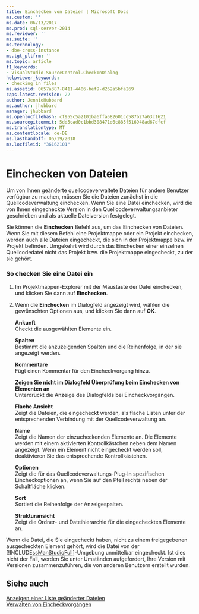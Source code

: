 ```yaml
---
title: Einchecken von Dateien | Microsoft Docs
ms.custom: ''
ms.date: 06/13/2017
ms.prod: sql-server-2014
ms.reviewer: ''
ms.suite: ''
ms.technology:
- dbe-cross-instance
ms.tgt_pltfrm: ''
ms.topic: article
f1_keywords:
- VisualStudio.SourceControl.CheckInDialog
helpviewer_keywords:
- checking in files
ms.assetid: 0657a387-8411-4406-bef9-d262a5bfa269
caps.latest.revision: 22
author: JennieHubbard
ms.author: jhubbard
manager: jhubbard
ms.openlocfilehash: cf955c5a2101ba6ffa582601cd587b27a63c1621
ms.sourcegitcommit: 5dd5cad0c1bbd308471d6c885f516948ad67dfcf
ms.translationtype: MT
ms.contentlocale: de-DE
ms.lasthandoff: 06/19/2018
ms.locfileid: "36162101"
---
```

# <a name="check-in-files"></a>Einchecken von Dateien
  Um von Ihnen geänderte quellcodeverwaltete Dateien für andere Benutzer verfügbar zu machen, müssen Sie die Dateien zunächst in die Quellcodeverwaltung einchecken. Wenn Sie eine Datei einchecken, wird die von Ihnen eingecheckte Version in den Quellcodeverwaltungsanbieter geschrieben und als aktuelle Dateiversion festgelegt.  
  
 Sie können die **Einchecken** Befehl aus, um das Einchecken von Dateien. Wenn Sie mit diesem Befehl eine Projektmappe oder ein Projekt einchecken, werden auch alle Dateien eingecheckt, die sich in der Projektmappe bzw. im Projekt befinden. Umgekehrt wird durch das Einchecken einer einzelnen Quellcodedatei nicht das Projekt bzw. die Projektmappe eingecheckt, zu der sie gehört.  
  
### <a name="to-check-in-a-file"></a>So checken Sie eine Datei ein  
  
1.  Im Projektmappen-Explorer mit der Maustaste der Datei einchecken, und klicken Sie dann auf **Einchecken**.  
  
2.  Wenn die **Einchecken** im Dialogfeld angezeigt wird, wählen die gewünschten Optionen aus, und klicken Sie dann auf **OK**.  
  
     **Ankunft**  
     Checkt die ausgewählten Elemente ein.  
  
     **Spalten**  
     Bestimmt die anzuzeigenden Spalten und die Reihenfolge, in der sie angezeigt werden.  
  
     **Kommentare**  
     Fügt einen Kommentar für den Eincheckvorgang hinzu.  
  
     **Zeigen Sie nicht im Dialogfeld Überprüfung beim Einchecken von Elementen an**  
     Unterdrückt die Anzeige des Dialogfelds bei Eincheckvorgängen.  
  
     **Flache Ansicht**  
     Zeigt die Dateien, die eingecheckt werden, als flache Listen unter der entsprechenden Verbindung mit der Quellcodeverwaltung an.  
  
     **Name**  
     Zeigt die Namen der einzucheckenden Elemente an. Die Elemente werden mit einem aktivierten Kontrollkästchen neben dem Namen angezeigt. Wenn ein Element nicht eingecheckt werden soll, deaktivieren Sie das entsprechende Kontrollkästchen.  
  
     **Optionen**  
     Zeigt die für das Quellcodeverwaltungs-Plug-In spezifischen Eincheckoptionen an, wenn Sie auf den Pfeil rechts neben der Schaltfläche klicken.  
  
     **Sort**  
     Sortiert die Reihenfolge der Anzeigespalten.  
  
     **Strukturansicht**  
     Zeigt die Ordner- und Dateihierarchie für die eingecheckten Elemente an.  
  
 Wenn die Datei, die Sie eingecheckt haben, nicht zu einem freigegebenen ausgecheckten Element gehört, wird die Datei von der [!INCLUDE[ssManStudioFull](../includes/ssmanstudiofull-md.md)]-Umgebung unmittelbar eingecheckt. Ist dies nicht der Fall, werden Sie unter Umständen aufgefordert, Ihre Version mit Versionen zusammenzuführen, die von anderen Benutzern erstellt wurden.  
  
## <a name="see-also"></a>Siehe auch  
 [Anzeigen einer Liste geänderter Dateien](../../2014/database-engine/view-a-list-of-modified-files.md)   
 [Verwalten von Eincheckvorgängen](../../2014/database-engine/manage-checkins.md)  
  
  